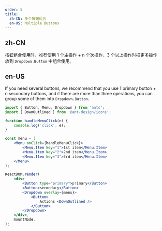 ```yaml
---
order: 5
title:
  zh-CN: 多个按钮组合
  en-US: Multiple Buttons
---
```


## zh-CN

按钮组合使用时，推荐使用 1 个主操作 + n 个次操作，3 个以上操作时把更多操作放到 `Dropdown.Button` 中组合使用。

## en-US

If you need several buttons, we recommend that you use 1 primary button + n secondary buttons, and if there are more than three operations, you can group some of them into `Dropdown.Button`.

```jsx
import { Button, Menu, Dropdown } from 'antd';
import { DownOutlined } from '@ant-design/icons';

function handleMenuClick(e) {
	console.log('click', e);
}

const menu = (
	<Menu onClick={handleMenuClick}>
		<Menu.Item key="1">1st item</Menu.Item>
		<Menu.Item key="2">2nd item</Menu.Item>
		<Menu.Item key="3">3rd item</Menu.Item>
	</Menu>
);

ReactDOM.render(
	<div>
		<Button type="primary">primary</Button>
		<Button>secondary</Button>
		<Dropdown overlay={menu}>
			<Button>
				Actions <DownOutlined />
			</Button>
		</Dropdown>
	</div>,
	mountNode,
);
```

